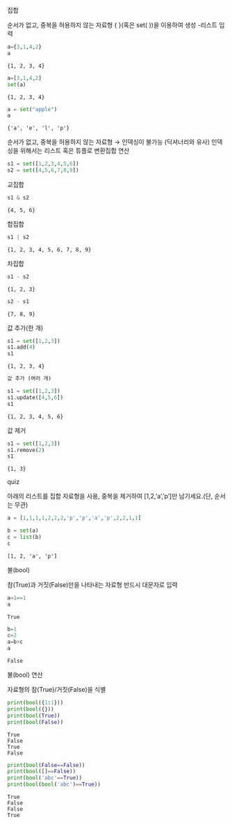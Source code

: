 집합

순서가 없고, 중복을 허용하지 않는 자료형
{ }(혹은 set( ))을 이용하여 생성
-리스트 입력

```python
a={3,1,4,2}
a
```




    {1, 2, 3, 4}




```python
a=[3,1,4,2]
set(a)
```




    {1, 2, 3, 4}




```python
a = set("apple")
a
```




    {'a', 'e', 'l', 'p'}


순서가 없고, 중복을 허용하지 않는 자료형
→ 인덱싱이 불가능 (딕셔너리와 유사)
인덱싱을 위해서는 리스트 혹은 튜플로 변환집합 연산

```python
s1 = set([1,2,3,4,5,6])
s2 = set([4,5,6,7,8,9])
```
교집합

```python
s1 & s2
```




    {4, 5, 6}


합집합

```python
s1 | s2
```




    {1, 2, 3, 4, 5, 6, 7, 8, 9}


차집합

```python
s1 - s2
```




    {1, 2, 3}




```python
s2 - s1
```




    {7, 8, 9}


값 추가(한 개)

```python
s1 = set([1,2,3])
s1.add(4)
s1
```




    {1, 2, 3, 4}




```python
값 추가 (여러 개)
```


```python
s1 = set([1,2,3])
s1.update([4,5,6])
s1
```




    {1, 2, 3, 4, 5, 6}


값 제거

```python
s1 = set([1,2,3])
s1.remove(2)
s1
```




    {1, 3}


quiz

아래의 리스트를 집합 자료형을 사용, 중복을 제거하여 [1,2,’a’,’p’]만 남기세요.(단, 순서는 무관)

```python
a = [1,1,1,1,2,2,2,'p','p','a','p',2,2,1,1]
```


```python
b = set(a)
c = list(b)
c
```




    [1, 2, 'a', 'p']


불(bool)

참(True)과 거짓(False)만을 나타내는 자료형
반드시 대문자로 입력

```python
a=1==1
a
```




    True




```python
b=1
c=2
a=b>c
a
```




    False


불(bool) 연산

자료형의 참(True)/거짓(False)을 식별

```python
print(bool({1:1}))
print(bool({}))
print(bool(True))
print(bool(False))
```

    True
    False
    True
    False
    


```python
print(bool(False==False))
print(bool([]==False))
print(bool('abc'==True))
print(bool(bool('abc')==True))
```

    True
    False
    False
    True
    
